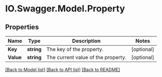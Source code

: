 # IO.Swagger.Model.Property
## Properties

Name | Type | Description | Notes
------------ | ------------- | ------------- | -------------
**Key** | **string** | The key of the property. | [optional] 
**Value** | **string** | The current value of the property. | [optional] 

[[Back to Model list]](../README.md#documentation-for-models) [[Back to API list]](../README.md#documentation-for-api-endpoints) [[Back to README]](../README.md)


